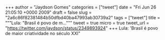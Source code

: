 
+++
author = "Jaydson Gomes"
categories = ["tweet"]
date = "Fri Jun 26 21:05:10 +0000 2009"
draft = false
slug = "2a6c86f82381484b50dfbd40ba47993ab30739a2"
tags = ["tweet"]
title = """Lula: "Brasil é povo de m..."""
tweet = true
micro = true
tweet_url = "https://twitter.com/jaydson/status/2349893924"
+++
Lula: 'Brasil é povo de maior criatividade no século XXI"
